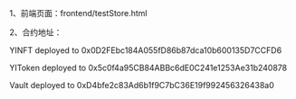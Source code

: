 1、前端页面：frontend/testStore.html

2、合约地址：

YINFT deployed to 0x0D2FEbc184A055fD86b87dca10b600135D7CCFD6

YIToken deployed to 0x5c0f4a95CB84ABBc6dE0C241e1253Ae31b240878

Vault deployed to 0xD4bfe2c83Ad6b1f9C7bC36E19f992456326438a0
